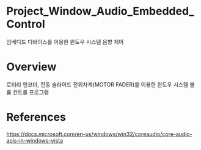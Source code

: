 # Project_Window_Audio_Embedded_Control
임베디드 디바이스를 이용한 윈도우 시스템 음향 제어

# Overview
로터리 엔코더, 전동 슬라이드 전위차계(MOTOR FADER)를 이용한 윈도우 시스템 볼륨 컨트롤 프로그램


# References
https://docs.microsoft.com/en-us/windows/win32/coreaudio/core-audio-apis-in-windows-vista
